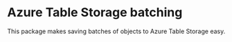 # Azure Table Storage batching 

This package makes saving batches of objects to Azure Table Storage easy.